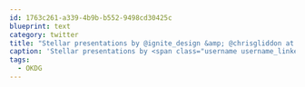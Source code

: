 ```yaml
---
id: 1763c261-a339-4b9b-b552-9498cd30425c
blueprint: text
category: twitter
title: "Stellar presentations by @ignite_design &amp; @chrisgliddon at #OKDG last night.  Can't wait for the next one!"
caption: 'Stellar presentations by <span class="username username_linked">@<a href="https://twitter.com/ignite_design" title="Ignite Design">ignite_design</a></span> &amp; <span class="username username_linked">@<a href="https://twitter.com/chrisgliddon" title="Chris Gliddon 🐯">chrisgliddon</a></span> at <span class="hashtag hashtag_local">#<a href="http://tweettemp.darylchymko.ca/?tag=okdg">OKDG</a> last night.  Can''t wait for the next one!'
tags:
  - OKDG
---
```

